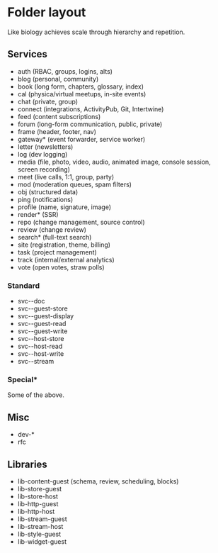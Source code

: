 # Folder layout

Like biology achieves scale through hierarchy and repetition.

## Services

- auth (RBAC, groups, logins, alts)
- blog (personal, community)
- book (long form, chapters, glossary, index)
- cal (physica/virtual meetups, in-site events)
- chat (private, group)
- connect (integrations, ActivityPub, Git, Intertwine)
- feed (content subscriptions)
- forum (long-form communication, public, private)
- frame (header, footer, nav)
- gateway\* (event forwarder, service worker)
- letter (newsletters)
- log (dev logging)
- media (file, photo, video, audio, animated image, console session, screen recording)
- meet (live calls, 1:1, group, party)
- mod (moderation queues, spam filters)
- obj (structured data)
- ping (notifications)
- profile (name, signature, image)
- render\* (SSR)
- repo (change management, source control)
- review (change review)
- search\* (full-text search)
- site (registration, theme, billing)
- task (project management)
- track (internal/external analytics)
- vote (open votes, straw polls)

### Standard

- svc-<service>-doc
- svc-<service>-guest-store
- svc-<service>-guest-display
- svc-<service>-guest-read
- svc-<service>-guest-write
- svc-<service>-host-store
- svc-<service>-host-read
- svc-<service>-host-write
- svc-<service>-stream

### Special\*

Some of the above.

## Misc

- dev-\*
- rfc

## Libraries

- lib-content-guest (schema, review, scheduling, blocks)
- lib-store-guest
- lib-store-host
- lib-http-guest
- lib-http-host
- lib-stream-guest
- lib-stream-host
- lib-style-guest
- lib-widget-guest
